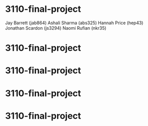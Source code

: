# 3110-final-project
Jay Barrett (jab864)
Ashali Sharma (abs325)
Hannah Price (hep43)
Jonathan Scardon (js3294)
Naomi Rufian (nkr35)
# 3110-final-project
# 3110-final-project
# 3110-final-project
# 3110-final-project
